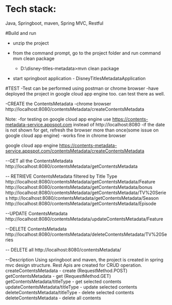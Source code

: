 # Tech stack:
Java, Springboot, maven, Spring MVC, Restful

#Build and run 
- unzip the project 
- from the command prompt, go to the project folder and run command mvn clean package
    - D:\disney-titles-metadata>mvn clean package
    
- start springboot application - DisneyTitlesMetadataApplication

#TEST
-Test can be performed using postman or chrome browser
-have deployed the project in google cloud app engine  too. can test  there as well.

-CREATE the ContentsMetadata
-chrome browser
http://localhost:8080/contentsMetadata/createContentsMetadata

Note:
-for testing on google cloud app engine use  https://contents-metadata-service.appspot.com
instead of  http://localhost:8080
-if the date is not shown for get, refresh the browser more than once(some issue on google cloud app engine)
-works fine in chrome browser

google cloud app engine
https://contents-metadata-service.appspot.com/contentsMetadata/createContentsMetadata

--GET all the ContentsMetadata
http://localhost:8080/contentsMetadata/getContentsMetadata

-- RETRIEVE ContentsMetadata filtered by Title Type
http://localhost:8080/contentsMetadata/getContentsMetadata/Feature
http://localhost:8080/contentsMetadata/getContentsMetadata/bonus
http://localhost:8080/contentsMetadata/getContentsMetadata/TV%20Series
http://localhost:8080/contentsMetadata/getContentsMetadata/Season
http://localhost:8080/contentsMetadata/getContentsMetadata/Episode

--UPDATE ContentsMetadata
http://localhost:8080/contentsMetadata/updateContentsMetadata/Feature

--DELETE ContentsMetadata
http://localhost:8080/contentsMetadata/deleteContentsMetadata/TV%20Series

-- DELETE all
http://localhost:8080/contentsMetadata/

--Description
Using springboot and maven, the project is created in spring mvc design structure.
Rest Apis are created for CRUD operation.
createContentsMetadata - create (RequestMethod.POST)
getContentsMetadata - get (RequestMethod.GET)
getContentsMetadata/titleType - get selected contents
updateContentsMetadata/titleType - update selected contents
deleteContentsMetadata/titleType - delete selected contents
deleteContentsMetadata - delete all contents


